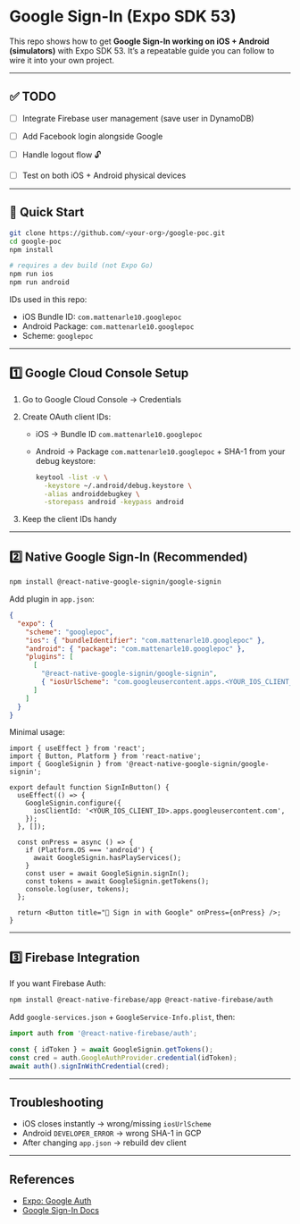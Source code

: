 # Google Sign-In (Expo SDK 53)

This repo shows how to get **Google Sign-In working on iOS + Android (simulators)** with Expo SDK 53.
It’s a repeatable guide you can follow to wire it into your own project.

---

## ✅ TODO

* [ ] Integrate Firebase user management (save user in DynamoDB)
* [ ] Add Facebook login alongside Google
* [ ] Handle logout flow 🔓
* [ ] Test on both iOS + Android physical devices


---

## 🚀 Quick Start

```bash
git clone https://github.com/<your-org>/google-poc.git
cd google-poc
npm install

# requires a dev build (not Expo Go)
npm run ios
npm run android
```

IDs used in this repo:

* iOS Bundle ID: `com.mattenarle10.googlepoc`
* Android Package: `com.mattenarle10.googlepoc`
* Scheme: `googlepoc`

---

## 1️⃣ Google Cloud Console Setup

1. Go to Google Cloud Console → Credentials

2. Create OAuth client IDs:

   * iOS → Bundle ID `com.mattenarle10.googlepoc`
   * Android → Package `com.mattenarle10.googlepoc` + SHA-1 from your debug keystore:

     ```bash
     keytool -list -v \
       -keystore ~/.android/debug.keystore \
       -alias androiddebugkey \
       -storepass android -keypass android
     ```

3. Keep the client IDs handy

---

## 2️⃣ Native Google Sign-In (Recommended)

```bash
npm install @react-native-google-signin/google-signin
```

Add plugin in `app.json`:

```json
{
  "expo": {
    "scheme": "googlepoc",
    "ios": { "bundleIdentifier": "com.mattenarle10.googlepoc" },
    "android": { "package": "com.mattenarle10.googlepoc" },
    "plugins": [
      [
        "@react-native-google-signin/google-signin",
        { "iosUrlScheme": "com.googleusercontent.apps.<YOUR_IOS_CLIENT_ID_SUFFIX>" }
      ]
    ]
  }
}
```

Minimal usage:

```tsx
import { useEffect } from 'react';
import { Button, Platform } from 'react-native';
import { GoogleSignin } from '@react-native-google-signin/google-signin';

export default function SignInButton() {
  useEffect(() => {
    GoogleSignin.configure({
      iosClientId: '<YOUR_IOS_CLIENT_ID>.apps.googleusercontent.com',
    });
  }, []);

  const onPress = async () => {
    if (Platform.OS === 'android') {
      await GoogleSignin.hasPlayServices();
    }
    const user = await GoogleSignin.signIn();
    const tokens = await GoogleSignin.getTokens();
    console.log(user, tokens);
  };

  return <Button title="🔑 Sign in with Google" onPress={onPress} />;
}
```

---

## 3️⃣ Firebase Integration

If you want Firebase Auth:

```bash
npm install @react-native-firebase/app @react-native-firebase/auth
```

Add `google-services.json` + `GoogleService-Info.plist`, then:

```ts
import auth from '@react-native-firebase/auth';

const { idToken } = await GoogleSignin.getTokens();
const cred = auth.GoogleAuthProvider.credential(idToken);
await auth().signInWithCredential(cred);
```

---

## Troubleshooting

* iOS closes instantly → wrong/missing `iosUrlScheme`
* Android `DEVELOPER_ERROR` → wrong SHA-1 in GCP
* After changing `app.json` → rebuild dev client

---

## References

* [Expo: Google Auth](https://docs.expo.dev/guides/google-authentication/)
* [Google Sign-In Docs](https://react-native-google-signin.github.io/docs/setting-up/expo)
